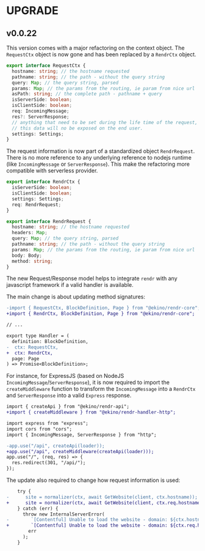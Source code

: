 # UPGRADE

## v0.0.22

This version comes with a major refactoring on the context object. The `RequestCtx` object is now gone and has been replaced by a `RendrCtx` object.

```ts
export interface RequestCtx {
  hostname: string; // the hostname requested
  pathname: string; // the path - without the query string
  query: Map; // the query string, parsed
  params: Map; // the params from the routing, ie param from nice url
  asPath: string; // the complete path - pathname + query
  isServerSide: boolean;
  isClientSide: boolean;
  req: IncomingMessage;
  res?: ServerResponse;
  // anything that need to be set during the life time of the request,
  // this data will no be exposed on the end user.
  settings: Settings;
}
```

The request information is now part of a standardized object `RendrRequest`. There is no more reference to any underlying reference to nodejs runtime (like `IncomingMessage` or `ServerResponse`). This make the refactoring more compatible with serverless provider.

```ts
export interface RendrCtx {
  isServerSide: boolean;
  isClientSide: boolean;
  settings: Settings;
  req: RendrRequest;
}

export interface RendrRequest {
  hostname: string; // the hostname requested
  headers: Map;
  query: Map; // the query string, parsed
  pathname: string; // the path - without the query string
  params: Map; // the params from the routing, ie param from nice url
  body: Body;
  method: string;
}
```

The new Request/Response model helps to integrate `rendr` with any javascript framework if a valid handler is available. 

The main change is about updating method signatures:

```diff
-import { RequestCtx, BlockDefinition, Page } from "@ekino/rendr-core";
+import { RendrCtx, BlockDefinition, Page } from "@ekino/rendr-core";

// ...

export type Handler = (
  definition: BlockDefinition,
-  ctx: RequestCtx,
+  ctx: RendrCtx,
  page: Page
) => Promise<BlockDefinition>;

```

For instance, for ExpressJS (based on NodeJS `IncomingMessage`/`ServerResponse`), it is now required to import the `createMiddleware` function to transform the `IncomingMessage` into a `RendrCtx` and `ServerResponse` into a valid `Express` response.

```diff
import { createApi } from "@ekino/rendr-api";
+import { createMiddleware } from "@ekino/rendr-handler-http";

import express from "express";
import cors from "cors";
import { IncomingMessage, ServerResponse } from "http";

-app.use("/api", createApi(loader));
+app.use("/api", createMiddleware(createApi(loader)));
app.use("/", (req, res) => {
  res.redirect(301, "/api/");
});

```

The update also required to change how request information is used:

```diff
    try {
-      site = normalizer(ctx, await GetWebsite(client, ctx.hostname));
+      site = normalizer(ctx, await GetWebsite(client, ctx.req.hostname));
    } catch (err) {
      throw new InternalServerError(
-        `[Contentful] Unable to load the website - domain: ${ctx.hostname}`,
+        `[Contentful] Unable to load the website - domain: ${ctx.req.hostname}`,
        err
      );
    }
```
